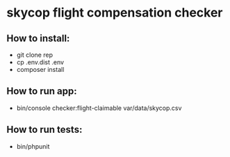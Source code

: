 # skycop flight compensation checker

## How to install:
- git clone rep
- cp .env.dist .env
- composer install

## How to run app:
- bin/console checker:flight-claimable var/data/skycop.csv

## How to run tests:
- bin/phpunit
